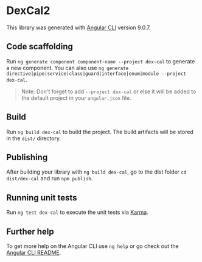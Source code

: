 # DexCal2

This library was generated with [Angular CLI](https://github.com/angular/angular-cli) version 9.0.7.

## Code scaffolding

Run `ng generate component component-name --project dex-cal` to generate a new component. You can also use `ng generate directive|pipe|service|class|guard|interface|enum|module --project dex-cal`.

> Note: Don't forget to add `--project dex-cal` or else it will be added to the default project in your `angular.json` file.

## Build

Run `ng build dex-cal` to build the project. The build artifacts will be stored in the `dist/` directory.

## Publishing

After building your library with `ng build dex-cal`, go to the dist folder `cd dist/dex-cal` and run `npm publish`.

## Running unit tests

Run `ng test dex-cal` to execute the unit tests via [Karma](https://karma-runner.github.io).

## Further help

To get more help on the Angular CLI use `ng help` or go check out the [Angular CLI README](https://github.com/angular/angular-cli/blob/master/README.md).

